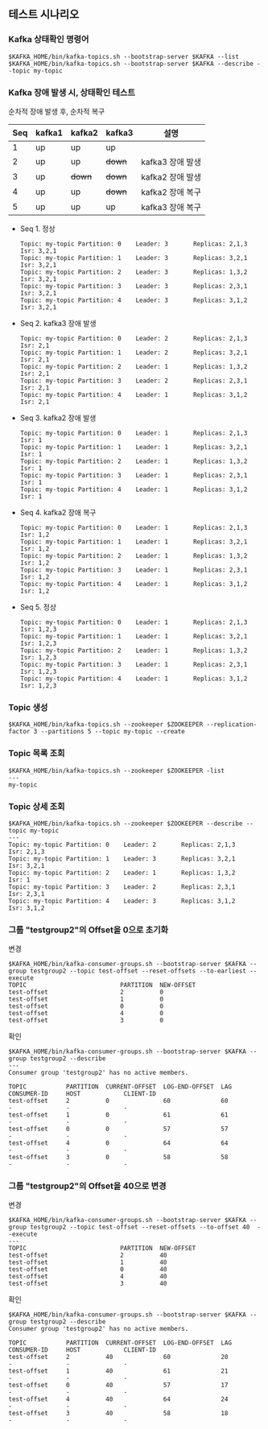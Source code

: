 ## 테스트 시나리오

### Kafka 상태확인 명령어

    $KAFKA_HOME/bin/kafka-topics.sh --bootstrap-server $KAFKA --list
    $KAFKA_HOME/bin/kafka-topics.sh --bootstrap-server $KAFKA --describe --topic my-topic
    
### Kafka 장애 발생 시, 상태확인 테스트

순차적 장애 발생 후, 순차적 복구

| Seq | kafka1 | kafka2   | kafka3   | 설명             |
|-----|--------|----------|----------|------------------|
| 1   | up     | up       | up       |                  |
| 2   | up     | up       | ~~down~~ | kafka3 장애 발생  |
| 3   | up     | ~~down~~ | ~~down~~ | kafka2 장애 발생  |
| 4   | up     | up       | ~~down~~ | kafka2 장애 복구  |
| 5   | up     | up       | up       | kafka3 장애 복구  |


* Seq 1. 정상

    ```
    Topic: my-topic Partition: 0    Leader: 3       Replicas: 2,1,3    Isr: 3,2,1    
    Topic: my-topic Partition: 1    Leader: 3       Replicas: 3,2,1    Isr: 3,2,1    
    Topic: my-topic Partition: 2    Leader: 3       Replicas: 1,3,2    Isr: 3,2,1    
    Topic: my-topic Partition: 3    Leader: 3       Replicas: 2,3,1    Isr: 3,2,1    
    Topic: my-topic Partition: 4    Leader: 3       Replicas: 3,1,2    Isr: 3,2,1    
    ```

* Seq 2. kafka3 장애 발생

    ```
    Topic: my-topic Partition: 0    Leader: 2       Replicas: 2,1,3    Isr: 2,1      
    Topic: my-topic Partition: 1    Leader: 2       Replicas: 3,2,1    Isr: 2,1      
    Topic: my-topic Partition: 2    Leader: 1       Replicas: 1,3,2    Isr: 2,1      
    Topic: my-topic Partition: 3    Leader: 2       Replicas: 2,3,1    Isr: 2,1      
    Topic: my-topic Partition: 4    Leader: 1       Replicas: 3,1,2    Isr: 2,1      
    ```

* Seq 3. kafka2 장애 발생

    ```
    Topic: my-topic Partition: 0    Leader: 1       Replicas: 2,1,3    Isr: 1   
    Topic: my-topic Partition: 1    Leader: 1       Replicas: 3,2,1    Isr: 1   
    Topic: my-topic Partition: 2    Leader: 1       Replicas: 1,3,2    Isr: 1   
    Topic: my-topic Partition: 3    Leader: 1       Replicas: 2,3,1    Isr: 1   
    Topic: my-topic Partition: 4    Leader: 1       Replicas: 3,1,2    Isr: 1   
    ```

* Seq 4. kafka2 장애 복구

    ```
    Topic: my-topic Partition: 0    Leader: 1       Replicas: 2,1,3    Isr: 1,2   
    Topic: my-topic Partition: 1    Leader: 1       Replicas: 3,2,1    Isr: 1,2   
    Topic: my-topic Partition: 2    Leader: 1       Replicas: 1,3,2    Isr: 1,2   
    Topic: my-topic Partition: 3    Leader: 1       Replicas: 2,3,1    Isr: 1,2   
    Topic: my-topic Partition: 4    Leader: 1       Replicas: 3,1,2    Isr: 1,2   
    ```

* Seq 5. 정상
    
    ```
    Topic: my-topic Partition: 0    Leader: 1       Replicas: 2,1,3    Isr: 1,2,3   
    Topic: my-topic Partition: 1    Leader: 1       Replicas: 3,2,1    Isr: 1,2,3   
    Topic: my-topic Partition: 2    Leader: 1       Replicas: 1,3,2    Isr: 1,2,3   
    Topic: my-topic Partition: 3    Leader: 1       Replicas: 2,3,1    Isr: 1,2,3   
    Topic: my-topic Partition: 4    Leader: 1       Replicas: 3,1,2    Isr: 1,2,3   
    ```

### Topic 생성

```shell
$KAFKA_HOME/bin/kafka-topics.sh --zookeeper $ZOOKEEPER --replication-factor 3 --partitions 5 --topic my-topic --create
```

### Topic 목록 조회

    $KAFKA_HOME/bin/kafka-topics.sh --zookeeper $ZOOKEEPER -list
    ---
    my-topic

### Topic 상세 조회

    $KAFKA_HOME/bin/kafka-topics.sh --zookeeper $ZOOKEEPER --describe --topic my-topic 
    ---
    Topic: my-topic Partition: 0    Leader: 2       Replicas: 2,1,3    Isr: 2,1,3
    Topic: my-topic Partition: 1    Leader: 3       Replicas: 3,2,1    Isr: 3,2,1
    Topic: my-topic Partition: 2    Leader: 1       Replicas: 1,3,2    Isr: 1    
    Topic: my-topic Partition: 3    Leader: 2       Replicas: 2,3,1    Isr: 2,3,1
    Topic: my-topic Partition: 4    Leader: 3       Replicas: 3,1,2    Isr: 3,1,2

### 그룹 "testgroup2"의 Offset을 0으로 초기화

변경

```
$KAFKA_HOME/bin/kafka-consumer-groups.sh --bootstrap-server $KAFKA --group testgroup2 --topic test-offset --reset-offsets --to-earliest --execute
TOPIC                          PARTITION  NEW-OFFSET
test-offset                    2          0
test-offset                    1          0
test-offset                    0          0
test-offset                    4          0
test-offset                    3          0
```

확인

```
$KAFKA_HOME/bin/kafka-consumer-groups.sh --bootstrap-server $KAFKA --group testgroup2 --describe
---
Consumer group 'testgroup2' has no active members.                                                                         
                                                                                                                           
TOPIC           PARTITION  CURRENT-OFFSET  LOG-END-OFFSET  LAG             CONSUMER-ID     HOST            CLIENT-ID       
test-offset     2          0               60              60              -               -               -               
test-offset     1          0               61              61              -               -               -               
test-offset     0          0               57              57              -               -               -               
test-offset     4          0               64              64              -               -               -               
test-offset     3          0               58              58              -               -               -               
```


### 그룹 "testgroup2"의 Offset을 40으로 변경

변경

```
$KAFKA_HOME/bin/kafka-consumer-groups.sh --bootstrap-server $KAFKA --group testgroup2 --topic test-offset --reset-offsets --to-offset 40  --execute
---
TOPIC                          PARTITION  NEW-OFFSET
test-offset                    2          40
test-offset                    1          40
test-offset                    0          40
test-offset                    4          40
test-offset                    3          40
```

확인

```
$KAFKA_HOME/bin/kafka-consumer-groups.sh --bootstrap-server $KAFKA --group testgroup2 --describe
Consumer group 'testgroup2' has no active members.

TOPIC           PARTITION  CURRENT-OFFSET  LOG-END-OFFSET  LAG             CONSUMER-ID     HOST            CLIENT-ID
test-offset     2          40              60              20              -               -               -
test-offset     1          40              61              21              -               -               -
test-offset     0          40              57              17              -               -               -
test-offset     4          40              64              24              -               -               -
test-offset     3          40              58              18              -               -               -
```
